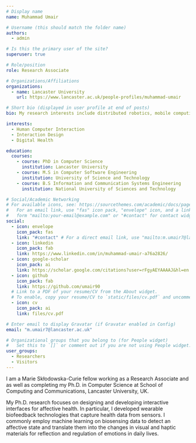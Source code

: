 ```yaml
---
# Display name
name: Muhammad Umair

# Username (this should match the folder name)
authors:
  - admin

# Is this the primary user of the site?
superuser: true

# Role/position
role: Research Associate

# Organizations/Affiliations
organizations:
  - name: Lancaster University
    url: https://www.lancaster.ac.uk/people-profiles/muhammad-umair

# Short bio (displayed in user profile at end of posts)
bio: My research interests include distributed robotics, mobile computing and programmable matter.

interests:
  - Human Computer Interaction
  - Interaction Design
  - Digital Health

education:
  courses:
    - course: PhD in Computer Science
      institution: Lancaster University
    - course: M.S in Computer Software Engineering
      institution: University of Science and Technology
    - course: B.S Information and Communication Systems Engineering
      institution: National University of Sciences and Technology

# Social/Academic Networking
# For available icons, see: https://sourcethemes.com/academic/docs/page-builder/#icons
#   For an email link, use "fas" icon pack, "envelope" icon, and a link in the
#   form "mailto:your-email@example.com" or "#contact" for contact widget.
social:
  - icon: envelope
    icon_pack: fas
    link: "#contact" # For a direct email link, use "mailto:m.umair7@lancaster.ac.uk".
  - icon: linkedin
    icon_pack: fab
    link: https://www.linkedin.com/in/muhammad-umair-a76a2826/
  - icon: google-scholar
    icon_pack: ai
    link: https://scholar.google.com/citations?user=rFgyAEYAAAAJ&hl=en
  - icon: github
    icon_pack: fab
    link: https://github.com/umair90
  # Link to a PDF of your resume/CV from the About widget.
  # To enable, copy your resume/CV to `static/files/cv.pdf` and uncomment the lines below.
  - icon: cv
    icon_pack: ai
    link: files/cv.pdf

# Enter email to display Gravatar (if Gravatar enabled in Config)
email: "m.umair7@lancaster.ac.uk"

# Organizational groups that you belong to (for People widget)
#   Set this to `[]` or comment out if you are not using People widget.
user_groups:
  - Researchers
  - Visitors
---
```


I am a Marie Skłodowska-Curie fellow working as a Research Associate and as well as completing my Ph.D. in Computer Science at School of Computing and Communications, Lancaster University, UK.

<!-- My Ph.D. research is based on a digital health project AffecTech – Personal Technologies for Affective health. -->

<!-- I have completed a Master's in Computer Software Engineering while working full-time in the Electronics and Telecommunication Research Institute (ETRI), South Korea. I have a Bachelor's degree in Information and Communication Systems Engineering from the National University of Sciences and Technology (NUST), Pakistan. -->

My Ph.D. research focuses on designing and developing interactive interfaces for affective health. In particular, I developed wearable biofeedback technologies that capture health data from sensors. I commonly employ machine learning on biosensing data to detect an affective state and translate them into the changes in visual and haptic materials for reflection and regulation of emotions in daily lives.
